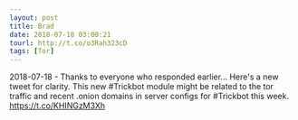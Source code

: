 ```yaml
---
layout: post
title: Brad
date: 2018-07-18 03:00:21
tourl: http://t.co/o3Rah323cD
tags: [Tor]
---
```

2018-07-18 - Thanks to everyone who responded earlier...  Here's a new tweet for clarity.  This new #Trickbot module might be related to the tor traffic and recent .onion domains in server configs for #Trickbot this week. https://t.co/KHINGzM3Xh